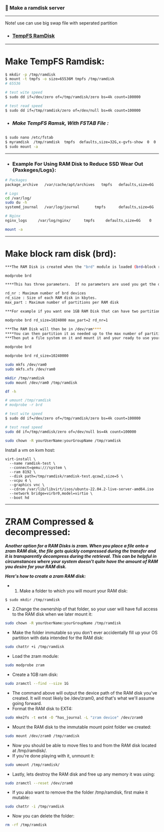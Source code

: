 ### 🥇 Make a ramdisk server

---
Note! use can use big swap file with seperated partition

- ### [TempFS RamDisk](https://www.kernel.org/doc/html/v5.7/filesystems/tmpfs.html)

---
# Make TempFS Ramdisk:

```bash
$ mkdir -p /tmp/ramdisk
$ mount -t tmpfs -o size=65536M tmpfs /tmp/ramdisk
# 65536

# test wite speed
$ sudo dd if=/dev/zero of=/tmp/ramdisk/zero bs=4k count=100000

# test read speed
$ sudo dd if=/tmp/ramdisk/zero of=/dev/null bs=4k count=100000

```

- ### ***Make TempFS Ramsk, With FSTAB File :***

```bash

$ sudo nano /etc/fstab
$ myramdisk  /tmp/ramdisk  tmpfs  defaults,size=32G,x-gvfs-show  0  0
$ sudo mount -a

```

----

- ### Example For Using RAM Disk to Reduce SSD Wear Out {Paxkeges/Logs}:

```bash
# Packages
package_archive   /var/cache/apt/archives   tmpfs   defaults,size=6G   0   0

# Logs
cd /var/log/
sudo du -h
systemd_journal   /var/log/journal       tmpfs      defaults,size=6G    0    0

# Nginx
nginx_logs     /var/log/nginx/      tmpfs     defaults,size=6G    0    0

mount -a

```

----

# Make block ram disk (brd):

```bash
***The RAM Disk is created when the "brd" module is loaded (brd=block ram disk)***

modprobe brd

****This has three parameters.  If no parameters are used you get the defaults***

rd_nr : Maximum number of brd devices
rd_size : Size of each RAM disk in kbytes.
max_part : Maximum number of partitions per RAM disk

***For example if you want one 1GB RAM Disk that can have two partitions you would use****

modprobe brd rd_size=1024000 max_part=2 rd_nr=1

***The RAM Disk will then be in /dev/ram****
****You can then partition it as needed up to the max number of partitions***
***Then put a file system on it and mount it and your ready to use your RAM Disk***

```

```bash
modprobe brd

modprobe brd rd_size=10240000 

sudo mkfs /dev/ram0
sudo mkfs.xfs /dev/ram0

mkdir /tmp/ramdisk
sudo mount /dev/ram0 /tmp/ramdisk

df -h

# umount /tmp/ramdisk
# modprobe -r brd 

# test wite speed
$ sudo dd if=/dev/zero of=/tmp/ramdisk/zero bs=4k count=100000

# test read speed
sudo dd if=/tmp/ramdisk/zero of=/dev/null bs=4k count=100000

sudo chown -R yourUserName:yourGroupName /tmp/ramdisk

```

Install a vm on kvm host:

```
virt-install \
  --name ramdisk-test \
  --connect=qemu:///system \
  --ram 8192 \
  --disk path=/tmp/ramdisk/ramdisk-test.qcow2,size=5 \
  --vcpu 4 \
  --graphics vnc \
  --cdrom /var/lib/libvirt/isos/ubuntu-22.04.2-live-server-amd64.iso 
  --network bridge=virbr0,model=virtio \
  --boot hd
```
---
# ZRAM Compressed & decompressed: 

***Another option for a RAM Disks is zram. When you place a file onto a zram RAM disk,
the file gets quickly compressed during the transfer and it is transparently decompress during the retrieval.
This can be helpful in circumstances where your system doesn't quite have the amount of RAM you desire for your RAM disk.***

***Here's how to create a zram RAM disk:***


- 1. Make a folder to which you will mount your RAM disk:
```bash
$ sudo mkdir /tmp/ramdisk 
```

- 2.Change the ownership of that folder, so your user will have full access to the RAM disk when we later mount it:
```bash
sudo chown -R yourUserName:yourGroupName /tmp/ramdisk
```

- Make the folder immutable so you don't ever accidentally fill up your OS partition with data intended for the RAM disk:
```bash
sudo chattr +i /tmp/ramdisk
```

- Load the zram module:
```bash
sudo modprobe zram
```

- Create a 1GB ram disk:
```bash
sudo zramctl --find --size 1G
```

- The command above will output the device path of the RAM disk you've created. It will most likely be /dev/zram0, and that's what we'll assume going forward.
- Format the RAM disk to EXT4:
```bash
sudo mke2fs -t ext4 -O ^has_journal -L "zram device" /dev/zram0
```

- Mount the RAM disk to the immutable mount point folder we created:
```bash
sudo mount /dev/zram0 /tmp/ramdisk
```

- Now you should be able to move files to and from the RAM disk located at /tmp/ramdisk/.
- If you're done playing with it, unmount it:
```bash
sudo umount /tmp/ramdisk/
```

- Lastly, lets destroy the RAM disk and free up any memory it was using:
```bash
sudo zramctl --reset /dev/zram0
```

- If you also want to remove the the folder /tmp/ramdisk, first make it mutable:
```bash
sudo chattr -i /tmp/ramdisk
```

- Now you can delete the folder:
```bash
rm -rf /tmp/ramdisk
```
